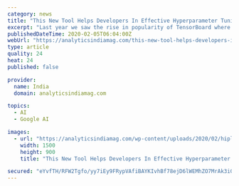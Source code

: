 ```yaml
---
category: news
title: "This New Tool Helps Developers In Effective Hyperparameter Tuning"
excerpt: "Last year we saw the rise in popularity of TensorBoard where one can visualise data in the most intuitive way. Similar to HiPlot, Tensorflow’s Tensorboard too offers a visualisation tool for hyperparameter tuning. It uses parallel coordinates like HiPlot. However, TensorBoard has much more to offer than HiPlot. HiPlot being lightweight and ..."
publishedDateTime: 2020-02-05T06:04:00Z
webUrl: "https://analyticsindiamag.com/this-new-tool-helps-developers-in-effective-hyperparameter-tuning/"
type: article
quality: 24
heat: 24
published: false

provider:
  name: India
  domain: analyticsindiamag.com

topics:
  - AI
  - Google AI

images:
  - url: "https://analyticsindiamag.com/wp-content/uploads/2020/02/hiplot.jpg"
    width: 1500
    height: 900
    title: "This New Tool Helps Developers In Effective Hyperparameter Tuning"

secured: "eYvfTH/RFW2Tgfo/yy7iEy9FRypVAfiBAYKIvhBf78ejD6lWEMhZO7MrAk3iGmeEn33zJZTahelh+48VWajcN8yJn0P2ih3ND7GlnZ5dROeK50Li5tCvXhQX2Xh1u4sg08qE9fHmd3lRLLUNkOSYu8KRQ/MQNJLnWTbrYVKKKCDq0/DZLv/xN9L19bIO/VQuMw0pcmADxtgWL77mzdLKC8lnN/uIXq6bmTUMum9LnsOiiyXWwmKKoXSDNC5S2RZYYlrezSPphX4wacH6RgJ7u4FyDSat6KZsy/RRK1JMxn8eSWcWZ+HLz/PIhhhC8/GB;TcWxIzvbQGDDgNteJoj4cw=="
---
```


